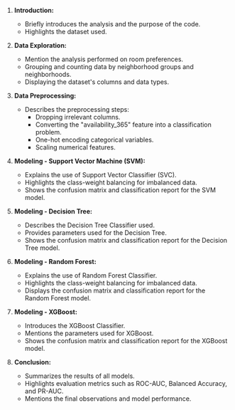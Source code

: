 
1. **Introduction:**
   - Briefly introduces the analysis and the purpose of the code.
   - Highlights the dataset used.

2. **Data Exploration:**
   - Mention the analysis performed on room preferences.
   - Grouping and counting data by neighborhood groups and neighborhoods.
   - Displaying the dataset's columns and data types.

3. **Data Preprocessing:**
   - Describes the preprocessing steps:
     - Dropping irrelevant columns.
     - Converting the "availability_365" feature into a classification problem.
     - One-hot encoding categorical variables.
     - Scaling numerical features.

4. **Modeling - Support Vector Machine (SVM):**
   - Explains the use of Support Vector Classifier (SVC).
   - Highlights the class-weight balancing for imbalanced data.
   - Shows the confusion matrix and classification report for the SVM model.

5. **Modeling - Decision Tree:**
   - Describes the Decision Tree Classifier used.
   - Provides parameters used for the Decision Tree.
   - Shows the confusion matrix and classification report for the Decision Tree model.

6. **Modeling - Random Forest:**
   - Explains the use of Random Forest Classifier.
   - Highlights the class-weight balancing for imbalanced data.
   - Displays the confusion matrix and classification report for the Random Forest model.

7. **Modeling - XGBoost:**
   - Introduces the XGBoost Classifier.
   - Mentions the parameters used for XGBoost.
   - Shows the confusion matrix and classification report for the XGBoost model.

8. **Conclusion:**
   - Summarizes the results of all models.
   - Highlights evaluation metrics such as ROC-AUC, Balanced Accuracy, and PR-AUC.
   - Mentions the final observations and model performance.

